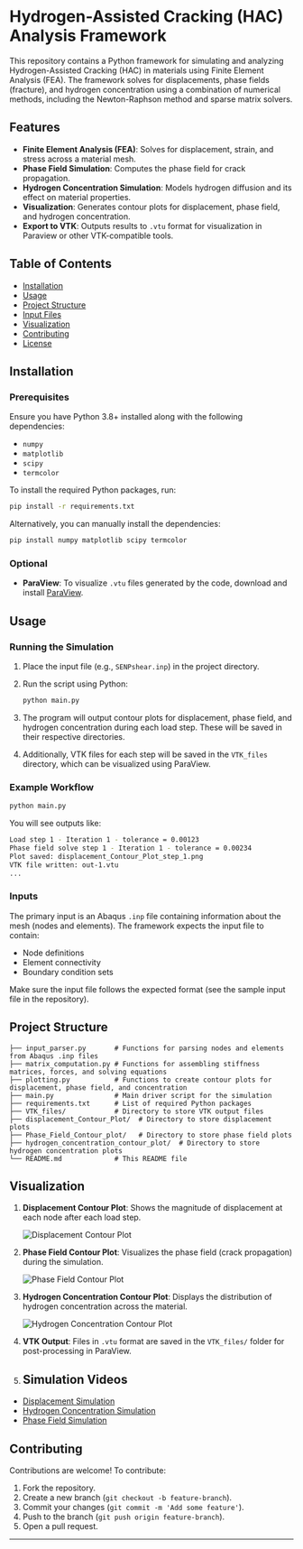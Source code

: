 # Hydrogen-Assisted Cracking (HAC) Analysis Framework

This repository contains a Python framework for simulating and analyzing Hydrogen-Assisted Cracking (HAC) in materials using Finite Element Analysis (FEA). The framework solves for displacements, phase fields (fracture), and hydrogen concentration using a combination of numerical methods, including the Newton-Raphson method and sparse matrix solvers.

## Features

- **Finite Element Analysis (FEA)**: Solves for displacement, strain, and stress across a material mesh.
- **Phase Field Simulation**: Computes the phase field for crack propagation.
- **Hydrogen Concentration Simulation**: Models hydrogen diffusion and its effect on material properties.
- **Visualization**: Generates contour plots for displacement, phase field, and hydrogen concentration.
- **Export to VTK**: Outputs results to `.vtu` format for visualization in Paraview or other VTK-compatible tools.

## Table of Contents
- [Installation](#installation)
- [Usage](#usage)
- [Project Structure](#project-structure)
- [Input Files](#input-files)
- [Visualization](#visualization)
- [Contributing](#contributing)
- [License](#license)

## Installation

### Prerequisites

Ensure you have Python 3.8+ installed along with the following dependencies:

- `numpy`
- `matplotlib`
- `scipy`
- `termcolor`

To install the required Python packages, run:

```bash
pip install -r requirements.txt
```

Alternatively, you can manually install the dependencies:

```bash
pip install numpy matplotlib scipy termcolor
```

### Optional

- **ParaView**: To visualize `.vtu` files generated by the code, download and install [ParaView](https://www.paraview.org/).

## Usage

### Running the Simulation

1. Place the input file (e.g., `SENPshear.inp`) in the project directory.
2. Run the script using Python:

   ```bash
   python main.py
   ```

3. The program will output contour plots for displacement, phase field, and hydrogen concentration during each load step. These will be saved in their respective directories.

4. Additionally, VTK files for each step will be saved in the `VTK_files` directory, which can be visualized using ParaView.

### Example Workflow

```bash
python main.py
```

You will see outputs like:

```bash
Load step 1 - Iteration 1 - tolerance = 0.00123
Phase field solve step 1 - Iteration 1 - tolerance = 0.00234
Plot saved: displacement_Contour_Plot_step_1.png
VTK file written: out-1.vtu
...
```

### Inputs

The primary input is an Abaqus `.inp` file containing information about the mesh (nodes and elements). The framework expects the input file to contain:
- Node definitions
- Element connectivity
- Boundary condition sets

Make sure the input file follows the expected format (see the sample input file in the repository).

## Project Structure

```
├── input_parser.py       # Functions for parsing nodes and elements from Abaqus .inp files
├── matrix_computation.py # Functions for assembling stiffness matrices, forces, and solving equations
├── plotting.py           # Functions to create contour plots for displacement, phase field, and concentration
├── main.py               # Main driver script for the simulation
├── requirements.txt      # List of required Python packages
├── VTK_files/            # Directory to store VTK output files
├── displacement_Contour_Plot/  # Directory to store displacement plots
├── Phase_Field_Contour_plot/   # Directory to store phase field plots
├── hydrogen_concentration_contour_plot/  # Directory to store hydrogen concentration plots
└── README.md             # This README file
```

## Visualization

1. **Displacement Contour Plot**: Shows the magnitude of displacement at each node after each load step.
   
   ![Displacement Contour Plot](displacement_Contour_Plot_example.png)

2. **Phase Field Contour Plot**: Visualizes the phase field (crack propagation) during the simulation.
   
   ![Phase Field Contour Plot](Phase_Field_Contour_Plot_example.png)

3. **Hydrogen Concentration Contour Plot**: Displays the distribution of hydrogen concentration across the material.
   
   ![Hydrogen Concentration Contour Plot](hydrogen_concentration_contour_plot_example.png)

4. **VTK Output**: Files in `.vtu` format are saved in the `VTK_files/` folder for post-processing in ParaView.

5. ## Simulation Videos

- [Displacement Simulation](disp_white.mp4)
- [Hydrogen Concentration Simulation](C_white.mp4)
- [Phase Field Simulation](phi_white.mp4)

## Contributing

Contributions are welcome! To contribute:

1. Fork the repository.
2. Create a new branch (`git checkout -b feature-branch`).
3. Commit your changes (`git commit -m 'Add some feature'`).
4. Push to the branch (`git push origin feature-branch`).
5. Open a pull request.


---
